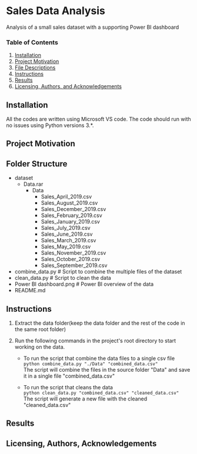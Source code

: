 # Sales Data Analysis

Analysis of a small sales dataset with a supporting Power BI dashboard


### Table of Contents

1. [Installation](#installation)
2. [Project Motivation](#motivation)
3. [File Descriptions](#files)
4. [Instructions](#instructions)
5. [Results](#results)
6. [Licensing, Authors, and Acknowledgements](#licensing)

## Installation <a name="installation"></a>

All the codes are written using Microsoft VS code. The code should run with no issues using Python versions 3.*.

## Project Motivation<a name="motivation"></a>


## Folder Structure<a name="files"></a>

- dataset
     - Data.rar
          - Data
            - Sales_April_2019.csv
            - Sales_August_2019.csv
            - Sales_December_2019.csv
            - Sales_February_2019.csv
            - Sales_January_2019.csv
            - Sales_July_2019.csv
            - Sales_June_2019.csv
            - Sales_March_2019.csv
            - Sales_May_2019.csv
            - Sales_November_2019.csv
            - Sales_October_2019.csv
            - Sales_September_2019.csv  
- combine_data.py # Script to combine the multiple files of the dataset
- clean_data.py # Script to clean the data
- Power BI dashboard.png # Power BI overview of the data
- README.md


## Instructions<a name="instructions"></a>

1. Extract the data folder(keep the data folder and the rest of the code in the same root folder)
2. Run the following commands in the project's root directory to start working on the data.

    - To run the script that combine the data files to a single csv file   
        `python combine_data.py "./Data" "combined_data.csv"`    
    The script will combine the files in the source folder "Data" and save it in a single file "combined_data.csv"
    
    - To run the script that cleans the data      
        `python clean_data.py "combined_data.csv" "cleaned_data.csv"`  
    The script will generate a new file with the cleaned "cleaned_data.csv" 


## Results<a name="results"></a>


## Licensing, Authors, Acknowledgements<a name="licensing"></a>

